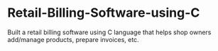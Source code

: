 # Retail-Billing-Software-using-C
Built a retail billing software using C language that helps shop owners add/manage products, prepare invoices, etc.
